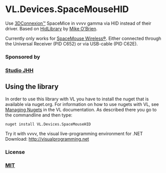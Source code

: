 # VL.Devices.SpaceMouseHID

Use [3DConnexion™](https://3dconnexion.com) SpaceMice in vvvv gamma via HID instead of their driver.
Based on [HidLibrary](https://github.com/mikeobrien/HidLibrary) by [Mike O'Brien](https://www.mikeobrien.net/). 

Currently only works for [SpaceMouse Wireless®](https://3dconnexion.com/us/product/spacemouse-wireless/).
Either connected through the Universal Receiver (PID C652) or via  USB-cable (PID C62E).

### Sponsored by 
### [Studio JHH](https://www.hansen.ch/)


## Using the library
In order to use this library with VL you have to install the nuget that is available via nuget.org. For information on how to use nugets with VL, see [Managing Nugets](https://thegraybook.vvvv.org/reference/hde/managing-nugets.html) in the VL documentation. As described there you go to the commandline and then type:

    nuget install VL.Devices.SpaceMouseHID


Try it with vvvv, the visual live-programming environment for .NET  
Download: http://visualprogramming.net

### License

### [MIT](https://github.com/bj-rn/VL.Devices.SpaceMouseHID/blob/master/LICENSE)
  

